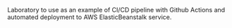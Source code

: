 Laboratory to use as an example of CI/CD pipeline with Github Actions and automated deployment to AWS ElasticBeanstalk service.